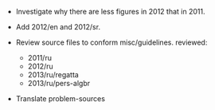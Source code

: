 * Investigate why there are less figures in 2012 that in 2011.
* Add 2012/en and 2012/sr.
* Review source files to conform misc/guidelines.
  reviewed:
  - 2011/ru
  - 2012/ru
  - 2013/ru/regatta
  - 2013/ru/pers-algbr

* Translate problem-sources

